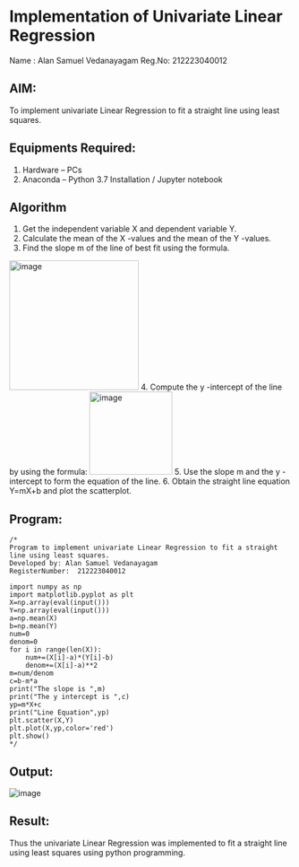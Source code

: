 # Implementation of Univariate Linear Regression

Name : Alan Samuel Vedanayagam
Reg.No: 212223040012

## AIM:
To implement univariate Linear Regression to fit a straight line using least squares.

## Equipments Required:
1. Hardware – PCs
2. Anaconda – Python 3.7 Installation / Jupyter notebook

## Algorithm
1. Get the independent variable X and dependent variable Y.
2. Calculate the mean of the X -values and the mean of the Y -values.
3. Find the slope m of the line of best fit using the formula. 
<img width="231" alt="image" src="https://user-images.githubusercontent.com/93026020/192078527-b3b5ee3e-992f-46c4-865b-3b7ce4ac54ad.png">
4. Compute the y -intercept of the line by using the formula:
<img width="148" alt="image" src="https://user-images.githubusercontent.com/93026020/192078545-79d70b90-7e9d-4b85-9f8b-9d7548a4c5a4.png">
5. Use the slope m and the y -intercept to form the equation of the line.
6. Obtain the straight line equation Y=mX+b and plot the scatterplot.

## Program:
```
/*
Program to implement univariate Linear Regression to fit a straight line using least squares.
Developed by: Alan Samuel Vedanayagam
RegisterNumber:  212223040012

import numpy as np
import matplotlib.pyplot as plt
X=np.array(eval(input()))
Y=np.array(eval(input()))
a=np.mean(X)
b=np.mean(Y)
num=0
denom=0
for i in range(len(X)):
    num+=(X[i]-a)*(Y[i]-b)
    denom+=(X[i]-a)**2
m=num/denom
c=b-m*a
print("The slope is ",m)
print("The y intercept is ",c)
yp=m*X+c
print("Line Equation",yp)
plt.scatter(X,Y)
plt.plot(X,yp,color='red')
plt.show()
*/
```

## Output:

![image](https://github.com/user-attachments/assets/727d0e2a-8209-442f-ba99-ee5acee9f297)


## Result:
Thus the univariate Linear Regression was implemented to fit a straight line using least squares using python programming.
